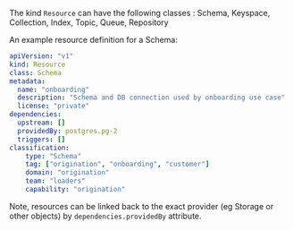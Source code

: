 The kind ```Resource``` can have the following classes :
Schema, Keyspace, Collection, Index, Topic, Queue, Repository	

An example resource definition for a Schema:
```yaml
apiVersion: "v1"
kind: Resource
class: Schema
metadata: 
  name: "onboarding"
  description: "Schema and DB connection used by onboarding use case"
  license: "private"
dependencies:
  upstream: []
  providedBy: postgres.pg-2 
  triggers: []
classification:
    type: "Schema"
    tag: ["origination", "onboarding", "customer"]
    domain: "origination"
    team: "loaders"
    capability: "origination"
```

Note, resources can be linked back to the exact provider (eg Storage or other objects) by ```dependencies.providedBy``` attribute.

